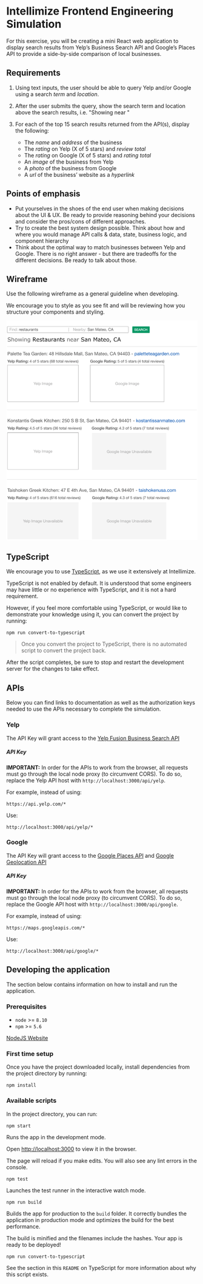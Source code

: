 # Intellimize Frontend Engineering Simulation

For this exercise, you will be creating a mini React web application to display search results from Yelp’s Business Search API and Google’s Places API to provide a side-by-side comparison of local businesses.

## Requirements

1. Using text inputs, the user should be able to query Yelp and/or Google using a search _term_ and _location_.
2. After the user submits the query, show the search term and location above the search results, i.e. "Showing <term> near <location>"
3. For each of the top 15 search results returned from the API(s), display the following:

     - The _name_ and _address_ of the business
     - The _rating_ on Yelp (X of 5 stars) and _review total_
     - The _rating_ on Google (X of 5 stars) and _rating total_
     - An _image_ of the business from Yelp
     - A _photo_ of the business from Google
     - A _url_ of the business’ website as a _hyperlink_

## Points of emphasis

- Put yourselves in the shoes of the end user when making decisions about the UI & UX. Be ready to provide reasoning behind your decisions and consider the pros/cons of different approaches.
- Try to create the best system design possible. Think about how and where you would manage API calls & data, state, business logic, and component hierarchy
- Think about the optimal way to match businesses between Yelp and Google. There is no right answer - but there are tradeoffs for the different decisions. Be ready to talk about those.

## Wireframe

Use the following wireframe as a general guideline when developing.

We encourage you to style as you see fit and will be reviewing how you structure your components and styling.


![picture](src/wireframe.png)

## TypeScript

We encourage you to use [TypeScript](https://www.typescriptlang.org/), as we use it extensively at Intellimize.

TypeScript is not enabled by default. It is understood that some engineers may have little or no experience with TypeScript, and it is not a hard requirement.

However, if you feel more comfortable using TypeScript, or would like to demonstrate your knowledge using it, you can convert the project by running:

```
npm run convert-to-typescript
```

> Once you convert the project to TypeScript, there is no automated script to convert the project back.

After the script completes, be sure to stop and restart the development server for the changes to take effect.

## APIs

Below you can find links to documentation as well as the authorization keys needed to use the APIs necessary to complete the simulation.

### Yelp

The API Key will grant access to the [Yelp Fusion Business Search API](https://www.yelp.com/developers/documentation/v3/business_search)

##### API Key


**IMPORTANT:** In order for the APIs to work from the browser, all requests must go through the local node proxy (to circumvent CORS). To do so, replace the Yelp API host with `http://localhost:3000/api/yelp`.

For example, instead of using:

```
https://api.yelp.com/*
```

Use:

```
http://localhost:3000/api/yelp/*
```

### Google

The API Key will grant access to the [Google Places API](https://developers.google.com/maps/documentation/places/web-service/overview) and [Google Geolocation API](https://developers.google.com/maps/documentation/geolocation/overview)

##### API Key


**IMPORTANT:** In order for the APIs to work from the browser, all requests must go through the local node proxy (to circumvent CORS). To do so, replace the Google API host with `http://localhost:3000/api/google`.

For example, instead of using:

```
https://maps.googleapis.com/*
```

Use:

```
http://localhost:3000/api/google/*
```

## Developing the application

The section below contains information on how to install and run the application.

### Prerequisites

- `node` >= `8.10`
- `npm` >= `5.6`

[NodeJS Website](https://nodejs.org/en/)

### First time setup

Once you have the project downloaded locally, install dependencies from the project directory by running:

```
npm install
```

### Available scripts

In the project directory, you can run:

```
npm start
```

Runs the app in the development mode.

Open [http://localhost:3000](http://localhost:3000) to view it in the browser.

The page will reload if you make edits.
You will also see any lint errors in the console.

```
npm test
```

Launches the test runner in the interactive watch mode.

```
npm run build
```

Builds the app for production to the `build` folder.
It correctly bundles the application in production mode and optimizes the build for the best performance.

The build is minified and the filenames include the hashes.
Your app is ready to be deployed!

```
npm run convert-to-typescript
```

See the section in this `README` on TypeScript for more information about why this script exists.
